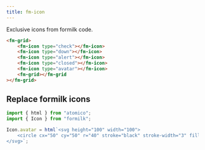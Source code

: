 ```yaml
---
title: fm-icon
---
```


Exclusive icons from formilk code.

```html preview
<fm-grid>
    <fm-icon type="check"></fm-icon>
    <fm-icon type="down"></fm-icon>
    <fm-icon type="alert"></fm-icon>
    <fm-icon type="closed"></fm-icon>
    <fm-icon type="avatar"></fm-icon>
    <fm-grid></fm-grid
></fm-grid>
```

## Replace formilk icons

```js
import { html } from "atomico";
import { Icon } from "formilk";

Icon.avatar = html`<svg height="100" width="100">
    <circle cx="50" cy="50" r="40" stroke="black" stroke-width="3" fill="red" />
</svg>`;
```
